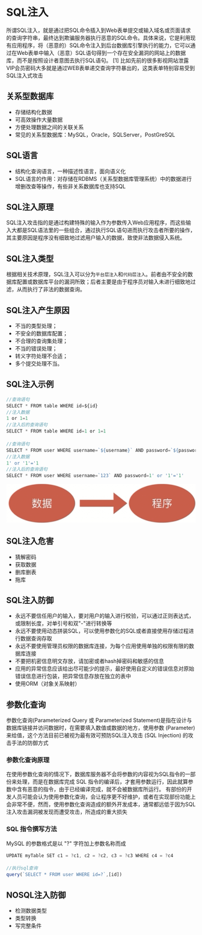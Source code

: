 # SQL注入

所谓SQL注入，就是通过把SQL命令插入到Web表单提交或输入域名或页面请求的查询字符串，最终达到欺骗服务器执行恶意的SQL命令。具体来说，它是利用现有应用程序，将（恶意的）SQL命令注入到后台数据库引擎执行的能力，它可以通过在Web表单中输入（恶意）SQL语句得到一个存在安全漏洞的网站上的数据库，而不是按照设计者意图去执行SQL语句。 [1]  比如先前的很多影视网站泄露VIP会员密码大多就是通过WEB表单递交查询字符暴出的，这类表单特别容易受到SQL注入式攻击

## 关系型数据库

- 存储结构化数据
- 可高效操作大量数据
- 方便处理数据之间的关联关系
- 常见的关系型数据库：MySQL，Oracle，SQLServer，PostGreSQL

## SQL语言

- 结构化查询语言，一种描述性语言，面向语义化
- SQL语言的作用：对存储在RDBMS（关系型数据库管理系统）中的数据进行增删改查等操作，有些非关系数据库也支持SQL

## SQL注入原理

SQL注入攻击指的是通过构建特殊的输入作为参数传入Web应用程序，而这些输入大都是SQL语法里的一些组合，通过执行SQL语句进而执行攻击者所要的操作，其主要原因是程序没有细致地过滤用户输入的数据，致使非法数据侵入系统。

## SQL注入类型

根据相关技术原理，SQL注入可以分为```平台层注入```和```代码层注入```。前者由不安全的数据库配置或数据库平台的漏洞所致；后者主要是由于程序员对输入未进行细致地过滤，从而执行了非法的数据查询。

## SQL注入产生原因

- 不当的类型处理；
- 不安全的数据库配置；
- 不合理的查询集处理；
- 不当的错误处理；
- 转义字符处理不合适；
- 多个提交处理不当。

## SQL注入示例

```javascript
//查询语句
SELECT * FROM table WHERE id=${id}
//注入数据
1 or 1=1
//注入后的查询语句
SELECT * FROM table WHERE id=1 or 1=1

//查询语句
SELECT * FROM user WHERE username=`${username}` AND password=`${password}`
//注入数据
1' or '1'='1
//注入后的查询语句
SELECT * FROM user WHERE username=`123` AND password=1' or '1'='1'
```

![SQL注入示例](../resources/7.png)

## SQL注入危害

- 猜解密码
- 获取数据
- 删库删表
- 拖库

## SQL注入防御

- 永远不要信任用户的输入，要对用户的输入进行校验，可以通过正则表达式，或限制长度，对单引号和双"-"进行转换等
- 永远不要使用动态拼装SQL，可以使用参数化的SQL或者直接使用存储过程进行数据查询存取
- 永远不要使用管理员权限的数据库连接，为每个应用使用单独的权限有限的数据库连接
- 不要把机密信息明文存放，请加密或者hash掉密码和敏感的信息
- 应用的异常信息应该给出尽可能少的提示，最好使用自定义的错误信息对原始错误信息进行包装，把异常信息存放在独立的表中
- 使用ORM（对象关系映射）

## 参数化查询

参数化查询(Parameterized Query 或 Parameterized Statement)是指在设计与数据库链接并访问数据时，在需要填入数值或数据的地方，使用参数 (Parameter) 来给值，这个方法目前已被视为最有效可预防SQL注入攻击 (SQL Injection) 的攻击手法的防御方式

### 参数化查询原理

在使用参数化查询的情况下，数据库服务器不会将参数的内容视为SQL指令的一部份来处理，而是在数据库完成 SQL 指令的编译后，才套用参数运行，因此就算参数中含有恶意的指令，由于已经编译完成，就不会被数据库所运行。 有部份的开发人员可能会认为使用参数化查询，会让程序更不好维护，或者在实现部份功能上会非常不便，然而，使用参数化查询造成的额外开发成本，通常都远低于因为SQL注入攻击漏洞被发现而遭受攻击，所造成的重大损失

### SQL 指令撰写方法

MySQL 的参数格式是以 "?" 字符加上参数名称而成

```javascript
UPDATE myTable SET c1 = ?c1, c2 = ?c2, c3 = ?c3 WHERE c4 = ?c4

//执行sql查询
query(`SELECT * FROM user WHERE id=?`,[id])
```

## NOSQL注入防御

- 检测数据类型
- 类型转换
- 写完整条件

